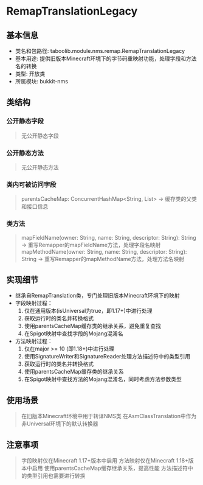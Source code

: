 # RemapTranslationLegacy

## 基本信息
- 类名和包路径: taboolib.module.nms.remap.RemapTranslationLegacy
- 基本用途: 提供旧版本Minecraft环境下的字节码重映射功能，处理字段和方法名的转换
- 类型: 开放类
- 所属模块: bukkit-nms

## 类结构

### 公开静态字段
> 无公开静态字段

### 公开静态方法
> 无公开静态方法

### 类内可被访问字段
> parentsCacheMap: ConcurrentHashMap<String, List<String>> -> 缓存类的父类和接口信息

### 类方法
> mapFieldName(owner: String, name: String, descriptor: String): String -> 重写Remapper的mapFieldName方法，处理字段名映射
> mapMethodName(owner: String, name: String, descriptor: String): String -> 重写Remapper的mapMethodName方法，处理方法名映射

## 实现细节
- 继承自RemapTranslation类，专门处理旧版本Minecraft环境下的映射
- 字段映射过程：
  1. 仅在通用版本(isUniversal为true，即1.17+)中进行处理
  2. 获取运行时的类名并转换格式
  3. 使用parentsCacheMap缓存类的继承关系，避免重复查找
  4. 在Spigot映射中查找字段的Mojang混淆名
- 方法映射过程：
  1. 仅在major >= 10 (即1.18+)中进行处理
  2. 使用SignatureWriter和SignatureReader处理方法描述符中的类型引用
  3. 获取运行时的类名并转换格式
  4. 使用parentsCacheMap缓存类的继承关系
  5. 在Spigot映射中查找方法的Mojang混淆名，同时考虑方法参数类型

## 使用场景
> 在旧版本Minecraft环境中用于转译NMS类
> 在AsmClassTranslation中作为非Universal环境下的默认转换器

## 注意事项
> 字段映射仅在Minecraft 1.17+版本中启用
> 方法映射仅在Minecraft 1.18+版本中启用
> 使用parentsCacheMap缓存继承关系，提高性能
> 方法描述符中的类型引用也需要进行转换

